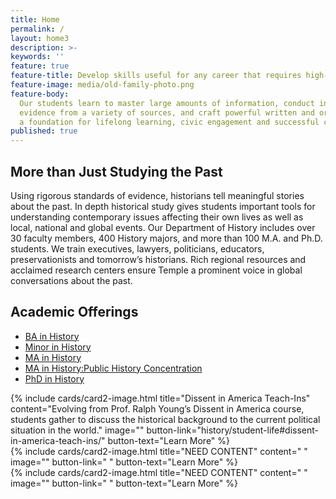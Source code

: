 ```yaml
---
title: Home
permalink: /
layout: home3
description: >-
keywords: ''
feature: true
feature-title: Develop skills useful for any career that requires high-level critical thinking, wide-ranging analytical skills and great writing. 
feature-image: media/old-family-photo.png
feature-body: 
  Our students learn to master large amounts of information, conduct in-depth research, contextualize
  evidence from a variety of sources, and craft powerful written and oral arguments. These strengths are
  a foundation for lifelong learning, civic engagement and successful careers.
published: true
---
```

## More than Just Studying the Past
Using rigorous standards of evidence, historians tell meaningful stories about the past. In depth historical study gives students important tools for understanding contemporary issues affecting their own lives as well as local, national and global events. Our Department of History includes over 30 faculty members, 400 History majors, and more than 100 M.A. and Ph.D. students. We train executives, lawyers, politicians, educators, preservationists and tomorrow’s historians. Rich regional resources and acclaimed research centers ensure Temple a prominent voice in global conversations about the past.

## Academic Offerings
- [BA in History](http://bulletin.temple.edu/undergraduate/liberal-arts/history/ba-history/)
- [Minor in History](http://bulletin.temple.edu/undergraduate/liberal-arts/history/minor-history/)
- [MA in History](http://bulletin.temple.edu/graduate/scd/cla/history-ma/)
- [MA in History:Public History Concentration](https://sites.temple.edu/centerforpublichistory/graduate-program/)
- [PhD in History](http://bulletin.temple.edu/graduate/scd/cla/history-phd/)

<div class="row row-wide">
  <div class="col m12 l4">{% include cards/card2-image.html 
    title="Dissent in America Teach-Ins" 
    content="Evolving from Prof. Ralph Young’s Dissent in America course, students gather to discuss the historical background to the current political situation in the world." 
    image="" 
    button-link="history/student-life#dissent-in-america-teach-ins/" 
    button-text="Learn More" %}
  </div>
  <div class="row row-wide">
    <div class="col m12 l4">{% include cards/card2-image.html 
      title="NEED CONTENT" 
      content=" " 
      image="" 
      button-link=" " 
      button-text="Learn More" %}
    </div>
    <div class="row row-wide">
      <div class="col m12 l4">{% include cards/card2-image.html 
        title="NEED CONTENT" 
        content=" " 
        image="" 
        button-link=" " 
        button-text="Learn More" %}
      </div>
</div>
